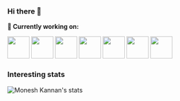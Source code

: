 ### Hi there 👋

**🌱 Currently working on:**

<code><a href="https://www.javascript.com" target="_blank"><img height="50" src="https://www.vectorlogo.zone/logos/javascript/javascript-ar21.svg"></a></code>
<code><a href="https://reactjs.org" target="_blank"><img height="50" src="https://www.vectorlogo.zone/logos/reactjs/reactjs-ar21.svg"></a></code>
<code><a href="https://nodejs.org/en/" target="_blank"><img height="50" src="https://www.vectorlogo.zone/logos/nodejs/nodejs-horizontal.svg"></a></code>
<code><a href="https://expressjs.com" target="_blank"><img height="50" src="https://www.vectorlogo.zone/logos/expressjs/expressjs-ar21.svg"></a></code>
<code><a href="https://www.mongodb.com/" target="_blank"><img height="50" src="https://www.vectorlogo.zone/logos/mongodb/mongodb-ar21.svg"></a></code>
<code><a href="https://www.ruby-lang.org/en/" target="_blank"><img height="50" src="https://www.vectorlogo.zone/logos/ruby-lang/ruby-lang-horizontal.svg"></a></code>
<code><a href="https://spring.io/projects/spring-boot" target="_blank"><img height="50" src="https://www.vectorlogo.zone/logos/springio/springio-icon.svg"></a></code>

### Interesting stats

![Monesh Kannan's stats](https://github-readme-stats.vercel.app/api?username=moneshkannan&show_icons=true)
